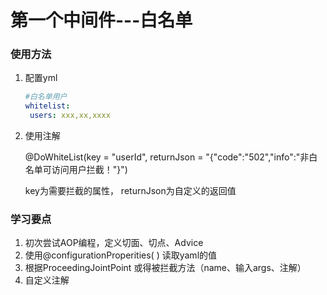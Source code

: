 # 第一个中间件---白名单

### 使用方法

1. 配置yml

   ```yaml
   #白名单用户
   whitelist:
   	users: xxx,xx,xxxx
   ```

2. 使用注解

   @DoWhiteList(key = "userId", returnJson = "{\"code\":\"502\",\"info\":\"非白名单可访问用户拦截！\"}")

   key为需要拦截的属性， returnJson为自定义的返回值

### 学习要点

1. 初次尝试AOP编程，定义切面、切点、Advice
2. 使用@configurationProperities( ) 读取yaml的值
3. 根据ProceedingJointPoint 或得被拦截方法（name、输入args、注解）
4. 自定义注解